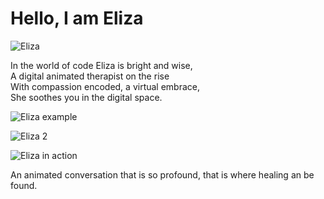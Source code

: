 # Hello, I am Eliza 

![Eliza](https://github.com/UICIDEAS/idea-120-responses-JulietRussoK/assets/156146741/5ed9c20a-e5a4-48e4-88ff-83b0c57d5963) 







In the world of code Eliza is bright and wise,   
A digital animated therapist on the rise    
With compassion encoded, a virtual embrace,    
She soothes you in the digital space.    


![Eliza example](https://github.com/UICIDEAS/idea-120-responses-JulietRussoK/assets/156146741/5228cffe-e6b8-46b7-bd96-094a3f43dec4)  

![Eliza 2](https://github.com/UICIDEAS/idea-120-responses-JulietRussoK/assets/156146741/90302767-c9a3-4a34-bbb2-77158c477a95)

![Eliza in action](https://github.com/UICIDEAS/idea-120-responses-JulietRussoK/assets/156146741/9e87efc0-1d33-4a05-9172-f2a2697c4965)  
<!-- This is a comment -->An animated conversation that is so profound, that is where healing an be found. 
